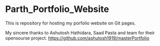 # Parth_Portfolio_Website
This is repository for hosting my porfolio website on Git pages.

My sincere thanks to Ashutosh Hathidara, Saad Pasta and team for their opensourse project. https://github.com/ashutosh1919/masterPortfolio
